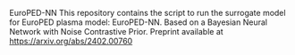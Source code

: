 EuroPED-NN
This repository contains the script to run the surrogate model for EuroPED plasma model: EuroPED-NN.
Based on a Bayesian Neural Network with Noise Contrastive Prior. 
Preprint available at https://arxiv.org/abs/2402.00760
